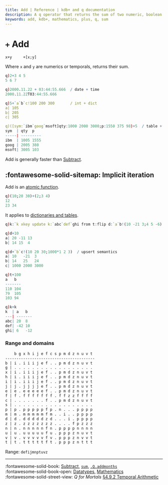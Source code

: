 ```yaml
---
title: Add | Reference | kdb+ and q documentation
description: A q operator that returns the sum of two numeric, boolean or temporal arguments
keywords: add, kdb+, mathematics, plus, q, sum
---
```

# `+` Add


```syntax
x+y     +[x;y]
```

Where `x` and `y` are numerics or temporals, returns their 
sum.

```q
q)2+3 4 5
5 6 7

q)2000.11.22 + 03:44:55.666  / date + time
2000.11.22T03:44:55.666

q)5+`a`b`c!100 200 300       / int + dict
a| 105
b| 205
c| 305

q)([sym:`ibm`goog`msoft]qty:1000 2000 3000;p:1550 375 98)+5  / table + int
sym  | qty  p
-----| ---------
ibm  | 1005 1555
goog | 2005 380
msoft| 3005 103
```

Add is generally faster than [Subtract](subtract.md).


## :fontawesome-solid-sitemap: Implicit iteration

Add is an [atomic function](../basics/atomic.md).

```q
q)(10;20 30)+(2;3 4)
12
23 34
```

It applies to [dictionaries and tables](../basics/math.md#dictionaries-and-tables).

```q
q)k:`k xkey update k:`abc`def`ghi from t:flip d:`a`b!(10 -21 3;4 5 -6)

q)d+10
a| 20 -11 13
b| 14 15  4

q)d+`b`c!(10 20 30;1000*1 2 3)  / upsert semantics
a| 10   -21  3
b| 14   25   24
c| 1000 2000 3000

q)t+100
a   b
-------
110 104
79  105
103 94

q)k+k
k  | a   b
---| -------
abc| 20  8
def| -42 10
ghi| 6   -12
```


### Range and domains

```txt
    b g x h i j e f c s p m d z n u v t
----------------------------------------
b | i . i i i j e f . . p m d z n u v t
g | . . . . . . . . . . . . . . . . . .
x | i . i i i j e f . . p m d z n u v t
h | i . i i i j e f . . p m d z n u v t
i | i . i i i j e f . . p m d z n u v t
j | j . j j j j e f . . p m d z n u v t
e | e . e e e e e f . . p m d z n u v t
f | f . f f f f f f f . f f z z f f f f
c | . . . . . . . f . . p m d z n u v t
s | . . . . . . . . . . . . . . . . . .
p | p . p p p p p f p . n . . . p p p p
m | m . m m m m m f m . . i . . p p p p
d | d . d d d d d z d . . . i . p p p p
z | z . z z z z z z z . . . . f p z z z
n | n . n n n n n f n . p p p p n n n n
u | u . u u u u u f u . p p p z n u v t
v | v . v v v v v f v . p p p z n v v t
t | t . t t t t t f t . p p p z n t t t
```

Range: `defijmnptuvz`


----
:fontawesome-solid-book:
[Subtract](subtract.md),
[`sum`](sum.md),
[`.Q.addmonths`](dotq.md#qaddmonths)
<br>
:fontawesome-solid-book-open:
[Datatypes](../basics/datatypes.md),
[Mathematics](../basics/math.md)
<br>
:fontawesome-solid-street-view:
_Q for Mortals_
[§4.9.2 Temporal Arithmetic](/q4m3/4_Operators/#492-temporal-arithmetic)

